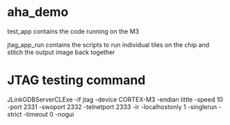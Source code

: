 # aha_demo

test_app contains the code running on the M3

jtag_app_run contains the scripts to run individual tiles on the chip and stitch the output image back together

# JTAG testing command

JLinkGDBServerCLExe -if jtag -device CORTEX-M3 -endian little -speed 10 -port 2331 -swoport 2332 -telnetport 2333 -ir -localhostonly 1 -singlerun -strict -timeout 0 -nogui
